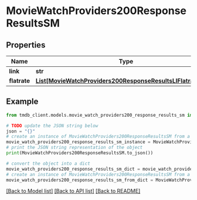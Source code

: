 # MovieWatchProviders200ResponseResultsSM


## Properties

Name | Type | Description | Notes
------------ | ------------- | ------------- | -------------
**link** | **str** |  | [optional] 
**flatrate** | [**List[MovieWatchProviders200ResponseResultsLIFlatrateInner]**](MovieWatchProviders200ResponseResultsLIFlatrateInner.md) |  | [optional] 

## Example

```python
from tmdb_client.models.movie_watch_providers200_response_results_sm import MovieWatchProviders200ResponseResultsSM

# TODO update the JSON string below
json = "{}"
# create an instance of MovieWatchProviders200ResponseResultsSM from a JSON string
movie_watch_providers200_response_results_sm_instance = MovieWatchProviders200ResponseResultsSM.from_json(json)
# print the JSON string representation of the object
print(MovieWatchProviders200ResponseResultsSM.to_json())

# convert the object into a dict
movie_watch_providers200_response_results_sm_dict = movie_watch_providers200_response_results_sm_instance.to_dict()
# create an instance of MovieWatchProviders200ResponseResultsSM from a dict
movie_watch_providers200_response_results_sm_from_dict = MovieWatchProviders200ResponseResultsSM.from_dict(movie_watch_providers200_response_results_sm_dict)
```
[[Back to Model list]](../README.md#documentation-for-models) [[Back to API list]](../README.md#documentation-for-api-endpoints) [[Back to README]](../README.md)


